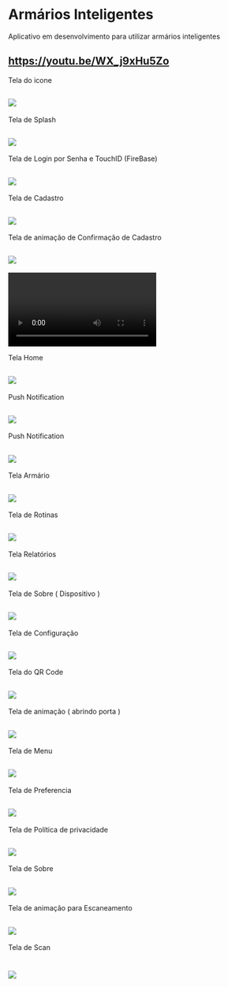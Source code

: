 Armários Inteligentes
===============================================

Aplicativo em desenvolvimento para utilizar armários inteligentes

 https://youtu.be/WX_j9xHu5Zo
 --------------------
 
 Tela do icone
 
 ![](https://github.com/jacksonn455/armarios_inteligentes_biccateca/blob/master/icone.png)
--------------------
 
 Tela de Splash
 
 ![](https://github.com/jacksonn455/armarios_inteligentes_biccateca/blob/master/splash.png)
--------------------
 Tela de Login por Senha e TouchID (FireBase)
 
 ![](https://github.com/jacksonn455/armarios_inteligentes_biccateca/blob/master/login3.png)
--------------------
 
  Tela de Cadastro
 
 ![](https://github.com/jacksonn455/armarios_inteligentes_biccateca/blob/master/cadastrar.png)
--------------------

 Tela de animação de Confirmação de Cadastro
 
 ![](https://github.com/jacksonn455/armarios_inteligentes_biccateca/blob/master/confirma%C3%A7%C3%A3o%20cadastro.png)
--------------------

 ![](https://github.com/jacksonn455/armarios_inteligentes_biccateca/blob/master/conectado.mp4)

 Tela Home
 
 ![](https://github.com/jacksonn455/armarios_inteligentes_biccateca/blob/master/homeTab.png)
--------------------

 Push Notification
 
 ![](https://github.com/jacksonn455/armarios_inteligentes_biccateca/blob/master/push%20notification%20(1).png)
--------------------

 Push Notification
 
 ![](https://github.com/jacksonn455/armarios_inteligentes_biccateca/blob/master/push%20notification%20(2).png)
--------------------

 Tela Armário
 
 ![](https://github.com/jacksonn455/armarios_inteligentes_biccateca/blob/master/armarioo.png)
--------------------

 Tela de Rotinas
 
 ![](https://github.com/jacksonn455/armarios_inteligentes_biccateca/blob/master/rotinas.png)
--------------------

 Tela Relatórios
 
 ![](https://github.com/jacksonn455/armarios_inteligentes_biccateca/blob/master/relatorio%20de%20ocupa%C3%A7%C3%A3o.png)
--------------------

 Tela de Sobre ( Dispositivo )
 
 ![](https://github.com/jacksonn455/armarios_inteligentes_biccateca/blob/master/sobre.png)
--------------------

 Tela de Configuração
 
 ![](https://github.com/jacksonn455/armarios_inteligentes_biccateca/blob/master/config.png)
--------------------

 Tela do QR Code
 
 ![](https://github.com/jacksonn455/armarios_inteligentes_biccateca/blob/master/qr%20do%20armario%20cadastrado.png)
--------------------

 Tela de animação ( abrindo porta )
 
 ![](https://github.com/jacksonn455/armarios_inteligentes_biccateca/blob/master/abrirportaa.png)
--------------------
 
 Tela de Menu
 
 ![](https://github.com/jacksonn455/armarios_inteligentes_biccateca/blob/master/menus.png)
--------------------

 Tela de Preferencia
 
 ![](https://github.com/jacksonn455/armarios_inteligentes_biccateca/blob/master/preferencia.png)
--------------------

 Tela de Política de privacidade
 
 ![](https://github.com/jacksonn455/armarios_inteligentes_biccateca/blob/master/privacidade.png)
--------------------

 Tela de Sobre
 
 ![](https://github.com/jacksonn455/armarios_inteligentes_biccateca/blob/master/Sobre%203.png)
--------------------
 
 Tela de animação para Escaneamento
 
 ![](https://github.com/jacksonn455/armarios_inteligentes_biccateca/blob/master/qrscann.png)
--------------------

 Tela de Scan
 
 ![](https://github.com/jacksonn455/armarios_inteligentes_biccateca/blob/master/qr%20codee.png)
===============================================

